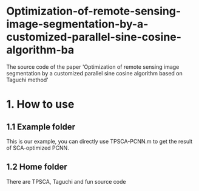 # Optimization-of-remote-sensing-image-segmentation-by-a-customized-parallel-sine-cosine-algorithm-ba
The source code of the paper 'Optimization of remote sensing image segmentation by a customized parallel sine cosine algorithm based on Taguchi method'
# 1. How to use
## 1.1 Example folder
   This is our example, you can directly use TPSCA-PCNN.m to get the result of SCA-optimized PCNN.
## 1.2 Home folder
   There are TPSCA, Taguchi and fun source code
